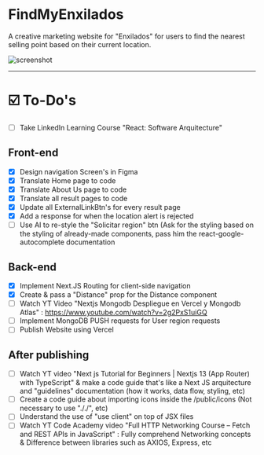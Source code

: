 # FindMyEnxilados

A creative marketing website for "Enxilados" for users to find the nearest selling point based on their current location.

![screenshot](https://i.ibb.co/cxw79Kb/68747470733a2f2f692e6962622e636f2f73355a326e736b2f53637265656e73686f742d323032342d30322d30382d61742d.png)

---

# ☑️  To-Do's
- [ ] Take LinkedIn Learning Course "React: Software Arquitecture"

## Front-end
- [x] Design navigation Screen's in Figma
- [x] Translate Home page to code
- [x] Translate About Us page to code
- [x] Translate all result pages to code
- [x] Update all ExternalLinkBtn's for every result page
- [x] Add a response for when the location alert is rejected
- [ ] Use AI to re-style the "Solicitar region" btn (Ask for the styling based on the styling of already-made components, pass him the react-google-autocomplete documentation

## Back-end
- [x] Implement Next.JS Routing for client-side navigation
- [x] Create & pass a "Distance" prop for the Distance component
- [ ] Watch YT Video "Nextjs Mongodb Despliegue en Vercel y Mongodb Atlas" : https://www.youtube.com/watch?v=2g2PxS1uiGQ
- [ ] Implement MongoDB PUSH requests for User region requests
- [ ] Publish Website using Vercel

## After publishing
- [ ] Watch YT video "Next js Tutorial for Beginners | Nextjs 13 (App Router) with TypeScript" & make a code guide that's like a Next JS arquitecture and "guidelines" documentation (how it works, data flow, styling, etc)
- [ ] Create a code guide about importing icons inside the /public/icons (Not necessary to use "././", etc)
- [ ] Understand the use of "use client" on top of JSX files
- [ ] Watch YT Code Academy video  "Full HTTP Networking Course – Fetch and REST APIs in JavaScript" : Fully comprehend Networking concepts & Difference between libraries such as AXIOS, Express, etc
